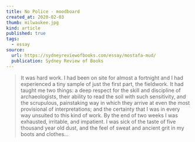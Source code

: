 ```yaml
---
title: No Police - moodboard
created_at: 2020-02-03
thumb: milwaukee.jpg
kind: article
published: true
tags:
  - essay
source:
  url: https://sydneyreviewofbooks.com/essay/mostafa-mud/
  publication: Sydney Review of Books
---
```


> It was hard work. I had been on site for almost a fortnight and I had experienced a tiny sample of just the first part, the fieldwork. It had taught me two things: a deep respect for the skill and discipline of archaeologists, their ability to read the soil with such sensitivity, and the scrupulous, painstaking way in which they arrive at even the most provisional of interpretations; and the certainty that I was in every way unsuited to this kind of work. By the end of two weeks I was exhausted, irritable, and impatient. I was sick of the taste of five thousand year old dust, and the feel of sweat and ancient grit in my boots and clothes...
